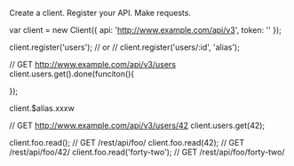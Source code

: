 
Create a client.
Register your API.
Make requests.

var client = new Client({
	api: 'http://www.example.com/api/v3',
	token: ''
});

client.register('users');
// or 
// client.register('users/:id', 'alias');

// GET http://www.example.com/api/v3/users
client.users.get().done(funciton(){
	
});

client.$alias.xxxw

// GET http://www.example.com/api/v3/users/42
client.users.get(42);





client.foo.read();
// GET /rest/api/foo/
client.foo.read(42);
// GET /rest/api/foo/42/
client.foo.read('forty-two');
// GET /rest/api/foo/forty-two/